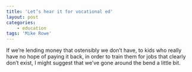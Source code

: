 ```yaml
---
title: 'Let’s hear it for vocational ed'
layout: post
categories:
    - education
tags: 'Mike Rowe'
---
```


If we’re lending money that ostensibly we don’t have, to kids who really have no hope of paying it back, in order to train them for jobs that clearly don’t exist, I might suggest that we’ve gone around the bend a little bit.